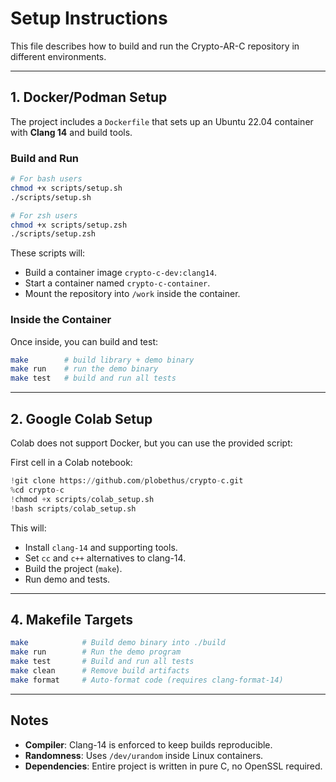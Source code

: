 # Setup Instructions

This file describes how to build and run the Crypto-AR-C repository in different environments.

---

## 1. Docker/Podman Setup

The project includes a `Dockerfile` that sets up an Ubuntu 22.04 container with **Clang 14** and build tools.

### Build and Run

```bash
# For bash users
chmod +x scripts/setup.sh
./scripts/setup.sh
```

```zsh
# For zsh users
chmod +x scripts/setup.zsh
./scripts/setup.zsh
```

These scripts will:

* Build a container image `crypto-c-dev:clang14`.
* Start a container named `crypto-c-container`.
* Mount the repository into `/work` inside the container.

### Inside the Container

Once inside, you can build and test:

```bash
make        # build library + demo binary
make run    # run the demo binary
make test   # build and run all tests
```

---

## 2. Google Colab Setup

Colab does not support Docker, but you can use the provided script:

First cell in a Colab notebook:

```python
!git clone https://github.com/plobethus/crypto-c.git
%cd crypto-c
!chmod +x scripts/colab_setup.sh
!bash scripts/colab_setup.sh
```

This will:

* Install `clang-14` and supporting tools.
* Set `cc` and `c++` alternatives to clang-14.
* Build the project (`make`).
* Run demo and tests.

---

## 4. Makefile Targets

```bash
make            # Build demo binary into ./build
make run        # Run the demo program
make test       # Build and run all tests
make clean      # Remove build artifacts
make format     # Auto-format code (requires clang-format-14)
```

---

## Notes

* **Compiler**: Clang-14 is enforced to keep builds reproducible.
* **Randomness**: Uses `/dev/urandom` inside Linux containers.
* **Dependencies**: Entire project is written in pure C, no OpenSSL required.
